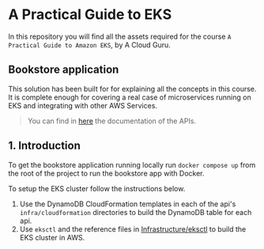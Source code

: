 # A Practical Guide to EKS

In this repository you will find all the assets required for the course `A Practical Guide to Amazon EKS`, by A Cloud Guru.


## Bookstore application

This solution has been built for for explaining all the concepts in this course. It is complete enough for covering a real case of microservices running on EKS and integrating with other AWS Services.

> You can find in [here](_docs/api.md) the documentation of the APIs.

## 1. Introduction 
To get the bookstore application running locally run `docker compose up` from the root of the project to run the bookstore app with Docker.

To setup the EKS cluster follow the instructions below. 

1. Use the DynamoDB CloudFormation templates in each of the api's `infra/cloudformation` directories to build the DynamoDB table for each api. 
2. Use `eksctl` and the reference files in [Infrastructure/eksctl](./Infrastructure/eksctl/) to build the EKS cluster in AWS. 